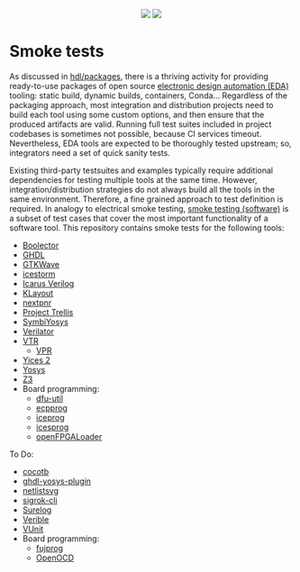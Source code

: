 <p align="center">
  <a title="hdl/packages GitHub repository" href="https://github.com/hdl/packages"><img src="https://img.shields.io/badge/hdl-packages-f2f1ef.svg?longCache=true&style=flat-square&logo=GitHub&logoColor=f2f1ef"></a><!--
  -->
  <a title="hdl/community on gitter.im" href="https://gitter.im/hdl/community"><img src="https://img.shields.io/gitter/room/hdl/community.svg?longCache=true&style=flat-square&logo=gitter&logoColor=fff&color=4db797"></a><!--
  -->
</p>

# Smoke tests

As discussed in [hdl/packages](https://github.com/hdl/packages), there is a thriving activity for providing ready-to-use packages of open source [electronic design automation (EDA)](https://en.wikipedia.org/wiki/Electronic_design_automation) tooling: static build, dynamic builds, containers, Conda... Regardless of the packaging approach, most integration and distribution projects need to build each tool using some custom options, and then ensure that the produced artifacts are valid. Running full test suites included in project codebases is sometimes not possible, because CI services timeout. Nevertheless, EDA tools are expected to be thoroughly tested upstream; so, integrators need a set of quick sanity tests.

Existing third-party testsuites and examples typically require additional dependencies for testing multiple tools at the same time. However, integration/distribution strategies do not always build all the tools in the same environment. Therefore, a fine grained approach to test definition is required. In analogy to electrical smoke testing, [smoke testing (software)](https://en.wikipedia.org/wiki/Smoke_testing_%28software%29) is a subset of test cases that cover the most important functionality of a software tool. This repository contains smoke tests for the following tools:

- [Boolector](https://hdl.github.io/awesome/items/boolector)
- [GHDL](https://hdl.github.io/awesome/items/ghdl)
- [GTKWave](https://hdl.github.io/awesome/items/gtkwave)
- [icestorm](https://hdl.github.io/awesome/items/icestorm)
- [Icarus Verilog](https://hdl.github.io/awesome/items/iverilog)
- [KLayout](https://hdl.github.io/awesome/items/klayout)
- [nextpnr](https://hdl.github.io/awesome/items/nextpnr)
- [Project Trellis](https://hdl.github.io/awesome/items/prjtrellis)
- [SymbiYosys](https://hdl.github.io/awesome/items/symbiyosys)
- [Verilator](https://hdl.github.io/awesome/items/verilator)
- [VTR](https://hdl.github.io/awesome/items/vtr)
  - [VPR](https://hdl.github.io/awesome/items/vpr)
- [Yices 2](https://hdl.github.io/awesome/items/yices2)
- [Yosys](https://hdl.github.io/awesome/items/yosys)
- [Z3](https://hdl.github.io/awesome/items/z3)
- Board programming:
  - [dfu-util](https://hdl.github.io/awesome/items/dfu-util)
  - [ecpprog](https://hdl.github.io/awesome/items/ecpprog)
  - [iceprog](https://hdl.github.io/awesome/items/icestorm)
  - [icesprog](https://github.com/wuxx/icesugar/tree/master/tools)
  - [openFPGALoader](https://hdl.github.io/awesome/items/openfpgaloader)

To Do:

- [cocotb](https://hdl.github.io/awesome/items/cocotb)
- [ghdl-yosys-plugin](https://hdl.github.io/awesome/items/ghdl-yosys-plugin)
- [netlistsvg](https://hdl.github.io/awesome/items/netlistsvg)
- [sigrok-cli](https://hdl.github.io/awesome/items/sigrok-cli)
- [Surelog](https://hdl.github.io/awesome/items/surelog)
- [Verible](https://hdl.github.io/awesome/items/verible)
- [VUnit](https://hdl.github.io/awesome/items/vunit)
- Board programming:
  - [fujprog](https://hdl.github.io/awesome/items/fujprog)
  - [OpenOCD](https://hdl.github.io/awesome/items/openocd)
